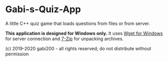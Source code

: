 # Gabi-s-Quiz-App
A little C++ quiz game that loads questions from files or from server.

**This application is designed for Windows only.** It uses [Wget for Windows](http://gnuwin32.sourceforge.net/packages/wget.htm) for server connection and [7-Zip](https://www.7-zip.org/) for unpacking archives.

(c) 2019-2020 gabi200 - all rights reserved; do not distribute without permission
